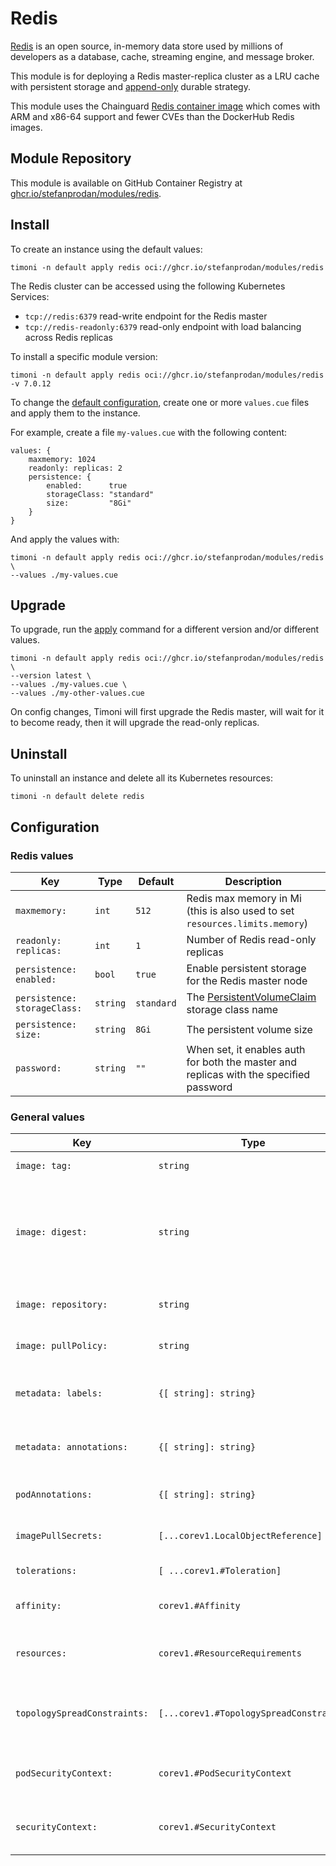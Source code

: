 # Redis

[Redis](https://redis.io/) is an open source, in-memory data store used by
millions of developers as a database, cache, streaming engine, and message broker.

This module is for deploying a Redis master-replica cluster as a LRU cache
with persistent storage and
[append-only](https://redis.io/docs/management/persistence/#append-only-file)
durable strategy.

This module uses the Chainguard
[Redis container image](https://edu.chainguard.dev/chainguard/chainguard-images/reference/redis/overview/)
which comes with ARM and x86-64 support and fewer CVEs than the DockerHub Redis images.

## Module Repository

This module is available on GitHub Container Registry at
[ghcr.io/stefanprodan/modules/redis](https://github.com/stefanprodan/timoni/pkgs/container/modules%2Fredis).

## Install

To create an instance using the default values:

```shell
timoni -n default apply redis oci://ghcr.io/stefanprodan/modules/redis
```

The Redis cluster can be accessed using the following Kubernetes Services:

- `tcp://redis:6379` read-write endpoint for the Redis master
- `tcp://redis-readonly:6379` read-only endpoint with load balancing across Redis replicas

To install a specific module version:

```shell
timoni -n default apply redis oci://ghcr.io/stefanprodan/modules/redis -v 7.0.12
```

To change the [default configuration](#configuration),
create one or more `values.cue` files and apply them to the instance.

For example, create a file `my-values.cue` with the following content:

```cue
values: {
	maxmemory: 1024
	readonly: replicas: 2
	persistence: {
		enabled:      true
		storageClass: "standard"
		size:         "8Gi"
	}
}
```

And apply the values with:

```shell
timoni -n default apply redis oci://ghcr.io/stefanprodan/modules/redis \
--values ./my-values.cue
```

## Upgrade

To upgrade, run the [apply](#install) command for a different version and/or different values.

```shell
timoni -n default apply redis oci://ghcr.io/stefanprodan/modules/redis \
--version latest \
--values ./my-values.cue \
--values ./my-other-values.cue
```

On config changes, Timoni will first upgrade the Redis master,
will wait for it to become ready, then it will upgrade the read-only replicas.

## Uninstall

To uninstall an instance and delete all its Kubernetes resources:

```shell
timoni -n default delete redis
```

## Configuration

### Redis values

| Key                          | Type     | Default    | Description                                                                                                     |
|------------------------------|----------|------------|-----------------------------------------------------------------------------------------------------------------|
| `maxmemory:`                 | `int`    | `512`      | Redis max memory in Mi (this is also used to set `resources.limits.memory`)                                     |
| `readonly: replicas:`        | `int`    | `1`        | Number of Redis read-only replicas                                                                              |
| `persistence: enabled:`      | `bool`   | `true`     | Enable persistent storage for the Redis master node                                                             |
| `persistence: storageClass:` | `string` | `standard` | The [PersistentVolumeClaim](https://kubernetes.io/docs/concepts/storage/persistent-volumes/) storage class name |
| `persistence: size:`         | `string` | `8Gi`      | The persistent volume size                                                                                      |
| `password:`                  | `string` | `""`       | When set, it enables auth for both the master and replicas with the specified password                          |

### General values

| Key                          | Type                                    | Default                    | Description                                                                                                                                  |
|------------------------------|-----------------------------------------|----------------------------|----------------------------------------------------------------------------------------------------------------------------------------------|
| `image: tag:`                | `string`                                | `<latest version>`         | Container image tag                                                                                                                          |
| `image: digest:`             | `string`                                | `<latest digest>`          | Container image digest, takes precedence over `tag` when specified                                                                           |
| `image: repository:`         | `string`                                | `cgr.dev/chainguard/redis` | Container image repository                                                                                                                   |
| `image: pullPolicy:`         | `string`                                | `IfNotPresent`             | [Kubernetes image pull policy](https://kubernetes.io/docs/concepts/containers/images/#image-pull-policy)                                     |
| `metadata: labels:`          | `{[ string]: string}`                   | `{}`                       | Common labels for all resources                                                                                                              |
| `metadata: annotations:`     | `{[ string]: string}`                   | `{}`                       | Common annotations for all resources                                                                                                         |
| `podAnnotations:`            | `{[ string]: string}`                   | `{}`                       | Annotations applied to pods                                                                                                                  |
| `imagePullSecrets:`          | `[...corev1.LocalObjectReference]`      | `[]`                       | [Kubernetes image pull secrets](https://kubernetes.io/docs/concepts/containers/images/#specifying-imagepullsecrets-on-a-pod)                 |
| `tolerations:`               | `[ ...corev1.#Toleration]`              | `[]`                       | [Kubernetes toleration](https://kubernetes.io/docs/concepts/scheduling-eviction/taint-and-toleration)                                        |
| `affinity:`                  | `corev1.#Affinity`                      | `{}`                       | [Kubernetes affinity and anti-affinity](https://kubernetes.io/docs/concepts/scheduling-eviction/assign-pod-node/#affinity-and-anti-affinity) |
| `resources:`                 | `corev1.#ResourceRequirements`          | `{}`                       | [Kubernetes resource requests and limits](https://kubernetes.io/docs/concepts/configuration/manage-resources-containers)                     |
| `topologySpreadConstraints:` | `[...corev1.#TopologySpreadConstraint]` | `[]`                       | [Kubernetes pod topology spread constraints](https://kubernetes.io/docs/concepts/scheduling-eviction/topology-spread-constraints)            |
| `podSecurityContext:`        | `corev1.#PodSecurityContext`            | `{runAsUser: 1001}`        | [Kubernetes pod security context](https://kubernetes.io/docs/tasks/configure-pod-container/security-context)                                 |
| `securityContext:`           | `corev1.#SecurityContext`               | `{runAsNonRoot: true}`     | [Kubernetes container security context](https://kubernetes.io/docs/tasks/configure-pod-container/security-context)                           |
